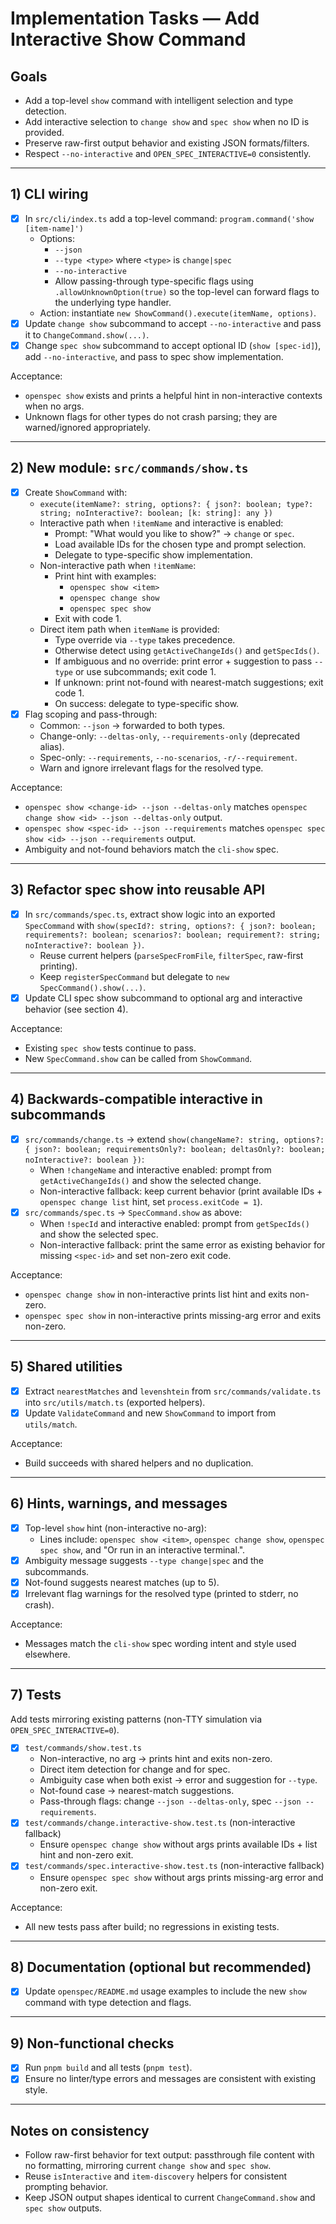 # Implementation Tasks — Add Interactive Show Command

## Goals
- Add a top-level `show` command with intelligent selection and type detection.
- Add interactive selection to `change show` and `spec show` when no ID is provided.
- Preserve raw-first output behavior and existing JSON formats/filters.
- Respect `--no-interactive` and `OPEN_SPEC_INTERACTIVE=0` consistently.

---

## 1) CLI wiring
- [x] In `src/cli/index.ts` add a top-level command: `program.command('show [item-name]')`
  - Options:
    - `--json`
    - `--type <type>` where `<type>` is `change|spec`
    - `--no-interactive`
    - Allow passing-through type-specific flags using `.allowUnknownOption(true)` so the top-level can forward flags to the underlying type handler.
  - Action: instantiate `new ShowCommand().execute(itemName, options)`.
- [x] Update `change show` subcommand to accept `--no-interactive` and pass it to `ChangeCommand.show(...)`.
- [x] Change `spec show` subcommand to accept optional ID (`show [spec-id]`), add `--no-interactive`, and pass to spec show implementation.

Acceptance:
- `openspec show` exists and prints a helpful hint in non-interactive contexts when no args.
- Unknown flags for other types do not crash parsing; they are warned/ignored appropriately.

---

## 2) New module: `src/commands/show.ts`
- [x] Create `ShowCommand` with:
  - `execute(itemName?: string, options?: { json?: boolean; type?: string; noInteractive?: boolean; [k: string]: any })`
  - Interactive path when `!itemName` and interactive is enabled:
    - Prompt: "What would you like to show?" → `change` or `spec`.
    - Load available IDs for the chosen type and prompt selection.
    - Delegate to type-specific show implementation.
  - Non-interactive path when `!itemName`:
    - Print hint with examples:
      - `openspec show <item>`
      - `openspec change show`
      - `openspec spec show`
    - Exit with code 1.
  - Direct item path when `itemName` is provided:
    - Type override via `--type` takes precedence.
    - Otherwise detect using `getActiveChangeIds()` and `getSpecIds()`.
    - If ambiguous and no override: print error + suggestion to pass `--type` or use subcommands; exit code 1.
    - If unknown: print not-found with nearest-match suggestions; exit code 1.
    - On success: delegate to type-specific show.
- [x] Flag scoping and pass-through:
  - Common: `--json` → forwarded to both types.
  - Change-only: `--deltas-only`, `--requirements-only` (deprecated alias).
  - Spec-only: `--requirements`, `--no-scenarios`, `-r/--requirement`.
  - Warn and ignore irrelevant flags for the resolved type.

Acceptance:
- `openspec show <change-id> --json --deltas-only` matches `openspec change show <id> --json --deltas-only` output.
- `openspec show <spec-id> --json --requirements` matches `openspec spec show <id> --json --requirements` output.
- Ambiguity and not-found behaviors match the `cli-show` spec.

---

## 3) Refactor spec show into reusable API
- [x] In `src/commands/spec.ts`, extract show logic into an exported `SpecCommand` with `show(specId?: string, options?: { json?: boolean; requirements?: boolean; scenarios?: boolean; requirement?: string; noInteractive?: boolean })`.
  - Reuse current helpers (`parseSpecFromFile`, `filterSpec`, raw-first printing).
  - Keep `registerSpecCommand` but delegate to `new SpecCommand().show(...)`.
- [x] Update CLI spec show subcommand to optional arg and interactive behavior (see section 4).

Acceptance:
- Existing `spec show` tests continue to pass.
- New `SpecCommand.show` can be called from `ShowCommand`.

---

## 4) Backwards-compatible interactive in subcommands
- [x] `src/commands/change.ts` → extend `show(changeName?: string, options?: { json?: boolean; requirementsOnly?: boolean; deltasOnly?: boolean; noInteractive?: boolean })`:
  - When `!changeName` and interactive enabled: prompt from `getActiveChangeIds()` and show the selected change.
  - Non-interactive fallback: keep current behavior (print available IDs + `openspec change list` hint, set `process.exitCode = 1`).
- [x] `src/commands/spec.ts` → `SpecCommand.show` as above:
  - When `!specId` and interactive enabled: prompt from `getSpecIds()` and show the selected spec.
  - Non-interactive fallback: print the same error as existing behavior for missing `<spec-id>` and set non-zero exit code.

Acceptance:
- `openspec change show` in non-interactive prints list hint and exits non-zero.
- `openspec spec show` in non-interactive prints missing-arg error and exits non-zero.

---

## 5) Shared utilities
- [x] Extract `nearestMatches` and `levenshtein` from `src/commands/validate.ts` into `src/utils/match.ts` (exported helpers).
- [x] Update `ValidateCommand` and new `ShowCommand` to import from `utils/match`.

Acceptance:
- Build succeeds with shared helpers and no duplication.

---

## 6) Hints, warnings, and messages
- [x] Top-level `show` hint (non-interactive no-arg):
  - Lines include: `openspec show <item>`, `openspec change show`, `openspec spec show`, and "Or run in an interactive terminal.".
- [x] Ambiguity message suggests `--type change|spec` and the subcommands.
- [x] Not-found suggests nearest matches (up to 5).
- [x] Irrelevant flag warnings for the resolved type (printed to stderr, no crash).

Acceptance:
- Messages match the `cli-show` spec wording intent and style used elsewhere.

---

## 7) Tests
Add tests mirroring existing patterns (non-TTY simulation via `OPEN_SPEC_INTERACTIVE=0`).

- [x] `test/commands/show.test.ts`
  - Non-interactive, no arg → prints hint and exits non-zero.
  - Direct item detection for change and for spec.
  - Ambiguity case when both exist → error and suggestion for `--type`.
  - Not-found case → nearest-match suggestions.
  - Pass-through flags: change `--json --deltas-only`, spec `--json --requirements`.
- [x] `test/commands/change.interactive-show.test.ts` (non-interactive fallback)
  - Ensure `openspec change show` without args prints available IDs + list hint and non-zero exit.
- [x] `test/commands/spec.interactive-show.test.ts` (non-interactive fallback)
  - Ensure `openspec spec show` without args prints missing-arg error and non-zero exit.

Acceptance:
- All new tests pass after build; no regressions in existing tests.

---

## 8) Documentation (optional but recommended)
- [x] Update `openspec/README.md` usage examples to include the new `show` command with type detection and flags.

---

## 9) Non-functional checks
- [x] Run `pnpm build` and all tests (`pnpm test`).
- [x] Ensure no linter/type errors and messages are consistent with existing style.

---

## Notes on consistency
- Follow raw-first behavior for text output: passthrough file content with no formatting, mirroring current `change show` and `spec show`.
- Reuse `isInteractive` and `item-discovery` helpers for consistent prompting behavior.
- Keep JSON output shapes identical to current `ChangeCommand.show` and `spec show` outputs.


